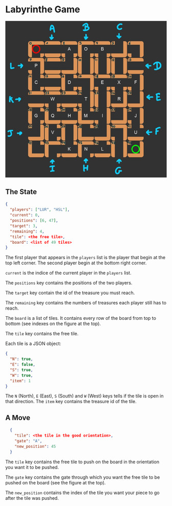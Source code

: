 # Labyrinthe Game

![alt text](./image.jpg)

## The State

```json
{
  "players": ["LUR", "HSL"],
  "current": 0,
  "positions": [6, 47],
  "target": 3,
  "remaining": 4,
  "tile": <the free tile>,
  "board": <list of 49 tiles>
}
```

The first player that appears in the `players` list is the player that begin at the top left corner. The second player begin at the bottom right corner.

`current` is the indice of the current player in the `players` list.

The `positions` key contains the positions of the two players.

The `target` key contain the id of the treasure you must reach.

The `remaining` key contains the numbers of treasures each player still has to reach.

The `board` is a list of tiles. It contains every row of the board from top to bottom (see indexes on the figure at the top).

The `tile` key contains the free tile.

Each tile is a JSON object: 

```json
{
  "N": true,
  "E": false,
  "S": true,
  "W": true,
  "item": 1
}
```

The `N` (North), `E` (East), `S` (South) and `W` (West) keys tells if the tile is open in that direction. The `item` key contains the treasure id of the tile.

## A Move

```json
  {
    "tile": <the tile in the good orientation>,
    "gate": "A",
    "new_position": 45
  }
```

The `tile` key contains the free tile to push on the board in the orientation you want it to be pushed.

The `gate` key contains the gate through which you want the free tile to be pushed on the board (see the figure at the top).

The `new_position` contains the index of the tile you want your piece to go after the tile was pushed.
